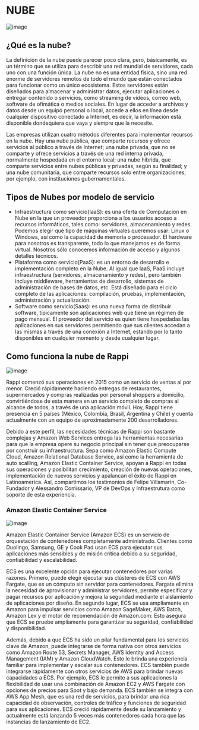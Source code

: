# NUBE
![image](https://user-images.githubusercontent.com/71859322/117226496-67bf5400-adda-11eb-8ebe-e0be4095757b.png)

## ¿Qué es la nube?
La definición de la nube puede parecer poco clara, pero, básicamente, es un término que se utiliza para describir una red mundial de servidores, cada uno con una función única. La nube no es una entidad física, sino una red enorme de servidores remotos de todo el mundo que están conectados para funcionar como un único ecosistema. Estos servidores están diseñados para almacenar y administrar datos, ejecutar aplicaciones o entregar contenido o servicios, como streaming de vídeos, correo web, software de ofimática o medios sociales. En lugar de acceder a archivos y datos desde un equipo personal o local, accede a ellos en línea desde cualquier dispositivo conectado a Internet, es decir, la información está disponible dondequiera que vaya y siempre que la necesite.

Las empresas utilizan cuatro métodos diferentes para implementar recursos en la nube. Hay una nube pública, que comparte recursos y ofrece servicios al público a través de Internet; una nube privada, que no se comparte y ofrece servicios a través de una red interna privada, normalmente hospedada en el entorno local; una nube híbrida, que comparte servicios entre nubes públicas y privadas, según su finalidad; y una nube comunitaria, que comparte recursos solo entre organizaciones, por ejemplo, con instituciones gubernamentales.

## Tipos de Nubes por modelo de servicio

* Infraestructura como servicio(IaaS): es una oferta de Computación en Nube en la que un proveedor proporciona a los usuarios acceso a recursos informáticos, tales como: servidores, almacenamiento y redes. Podemos elegir qué tipo de máquinas virtuales queremos usar: Linux o Windows, así como la capacidad de memoria o procesador. El hardware para nosotros es transparente, todo lo que manejamos es de forma virtual. Nosotros sólo conocemos información de acceso y algunos detalles técnicos.
* Plataforma como servicio(PaaS): es un entorno de desarrollo e implementación completo en la Nube. Al igual que IaaS, PaaS incluye infraestructura (servidores, almacenamiento y redes), pero también incluye middleware, herramientas de desarrollo, sistemas de administración de bases de datos, etc. Está diseñado para el ciclo completo de las aplicaciones: compilación, pruebas, implementación, administración y actualización.
* Software como servicio(Saas): es una nueva forma de distribuir software, típicamente son aplicaciones web que tiene un régimen de pago mensual. El proveedor del servicio es quien tiene hospedadas las aplicaciones en sus servidores permitiendo que sus clientes accedan a las mismas a través de una conexión a Internet, estando por lo tanto disponibles en cualquier momento y desde cualquier lugar.

## Como funciona la nube de Rappi 
![image](https://user-images.githubusercontent.com/71859322/117227873-6cd1d280-addd-11eb-8730-69f20b81b983.png)

Rappi comenzó sus operaciones en 2015 como un servicio de ventas al por menor. Creció rápidamente haciendo entregas de restaurantes, supermercados y compras realizadas por personal shoppers a domicilio, convirtiéndose de esta manera en un servicio completo de compras al alcance de todos, a través de una aplicación móvil. Hoy, Rappi tiene presencia en 5 países (México, Colombia, Brasil, Argentina y Chile) y cuenta actualmente con un equipo de aproximadamente 200 desarrolladores.

Debido a este perfil, las necesidades técnicas de Rappi son bastante complejas y Amazon Web Services entrega las herramientas necesarias para que la empresa opere su negocio principal sin tener que preocuparse por construir su infraestructura. Sepa como Amazon Elastic Compute Cloud, Amazon Relational Database Service, así como la herramienta de auto scalling, Amazon Elastic Container Service, apoyan a Rappi en todas sus operaciones y posibilitan crecimiento, creación de nuevas operaciones, implementación de nuevos servicios y apalancan el éxito de Rappi en Latinoamerica. Así, compartimos los testimonios de Felipe Villamarin, Co-Fundador y Alessandro Comissario, VP de DevOps y Infraestrutura como soporte de esta experiencia.

### Amazon Elastic Container Service
![image](https://user-images.githubusercontent.com/71859322/117228846-85db8300-addf-11eb-81f4-926480cb322d.png)

Amazon Elastic Container Service (Amazon ECS) es un servicio de orquestación de contenedores completamente administrado. Clientes como Duolingo, Samsung, GE y Cook Pad usan ECS para ejecutar sus aplicaciones más sensibles y de misión crítica debido a su seguridad, confiabilidad y escalabilidad.

ECS es una excelente opción para ejecutar contenedores por varias razones. Primero, puede elegir ejecutar sus clústeres de ECS con AWS Fargate, que es un cómputo sin servidor para contenedores. Fargate elimina la necesidad de aprovisionar y administrar servidores, permite especificar y pagar recursos por aplicación y mejora la seguridad mediante el aislamiento de aplicaciones por diseño. En segundo lugar, ECS se usa ampliamente en Amazon para impulsar servicios como Amazon SageMaker, AWS Batch, Amazon Lex y el motor de recomendación de Amazon.com: Esto asegura que ECS se pruebe ampliamente para garantizar su seguridad, confiabilidad y disponibilidad.

Además, debido a que ECS ha sido un pilar fundamental para los servicios clave de Amazon, puede integrarse de forma nativa con otros servicios como Amazon Route 53, Secrets Manager, AWS Identity and Access Management (IAM) y Amazon CloudWatch. Esto le brinda una experiencia familiar para implementar y escalar sus contenedores. ECS también puede integrarse rápidamente con otros servicios de AWS para brindar nuevas capacidades a ECS. Por ejemplo, ECS le permite a sus aplicaciones la flexibilidad de usar una combinación de Amazon EC2 y AWS Fargate con opciones de precios para Spot y bajo demanda. ECS también se integra con AWS App Mesh, que es una red de servicios, para brindar una rica capacidad de observación, controles de tráfico y funciones de seguridad para sus aplicaciones. ECS creció rápidamente desde su lanzamiento y actualmente está lanzando 5 veces más contenedores cada hora que las instancias de lanzamiento de EC2.
